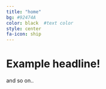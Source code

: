 ```yaml
---
title: "home"
bg: #92474A
color: black  #text color
style: center
fa-icon: ship
---
```


# Example headline!
and so on..
